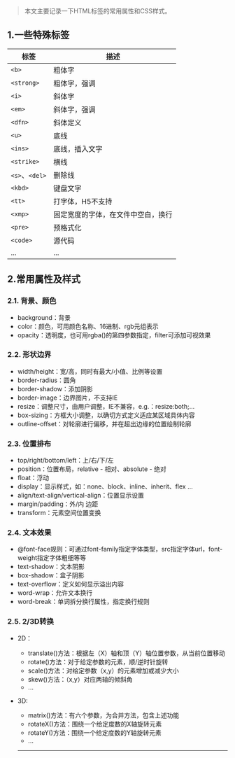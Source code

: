 

> 本文主要记录一下HTML标签的常用属性和CSS样式。

<!-- more -->

## 1.一些特殊标签

|标签| 描述 |
|--|--|
| `<b>` | 粗体字 |
| `<strong>` | 粗体字，强调 |
| `<i>` | 斜体字 |
| `<em>` | 斜体字，强调 |
| `<dfn>` | 斜体定义 |
| `<u>` | 底线 |
| `<ins>` | 底线，插入文字 |
| `<strike>` | 横线 |
| `<s>`、`<del>` | 删除线 |
| `<kbd>` | 键盘文字 |
| `<tt>` | 打字体，H5不支持 |
| `<xmp>` | 固定宽度的字体，在文件中空白，换行 |
| `<pre>` | 预格式化 |
| `<code>` | 源代码 |
| ... | ... |

## 2.常用属性及样式

### 2.1. 背景、颜色

- background：背景
- color：颜色，可用颜色名称、16进制、rgb元组表示
- opacity：透明度，也可用rgba()的第四参数指定，filter可添加可视效果

### 2.2. 形状边界

- width/height：宽/高，同时有最大/小值、比例等设置
- border-radius：圆角
- border-shadow：添加阴影
- border-image：边界图片，不支持IE
- resize：调整尺寸，由用户调整，IE不兼容，e.g.：resize:both;...
- box-sizing：方框大小调整，以确切方式定义适应某区域具体内容
- outline-offset：对轮廓进行偏移，并在超出边缘的位置绘制轮廓

### 2.3. 位置排布

- top/right/bottom/left：上/右/下/左
- position：位置布局，relative - 相对、absolute - 绝对
- float：浮动
- display：显示样式，如：none、block、inline、inherit、flex ...
- align/text-align/vertical-align：位置显示设置
- margin/padding：外/内 边距
- transform：元素空间位置变换

### 2.4. 文本效果

- @font-face规则：可通过font-family指定字体类型，src指定字体url，font-weight指定字体粗细等等
- text-shadow：文本阴影
- box-shadow：盒子阴影
- text-overflow：定义如何显示溢出内容
- word-wrap：允许文本换行
- word-break：单词拆分换行属性，指定换行规则

### 2.5. 2/3D转换

+ 2D：
  - translate()方法：根据左（X）轴和顶（Y）轴位置参数，从当前位置移动
  - rotate()方法：对于给定参数的元素，顺/逆时针旋转
  - scale()方法：对给定参数（x,y）的元素增加或减少大小
  - skew()方法：（x,y）对应两轴的倾斜角
  - ...
+ 3D:
  - matrix()方法：有六个参数，为合并方法，包含上述功能
  - rotateX()方法：围绕一个给定度数的X轴旋转元素
  - rotateY()方法：围绕一个给定度数的Y轴旋转元素
  - ...

  ---
